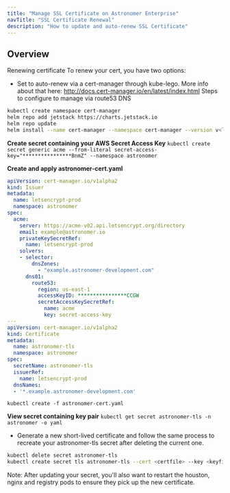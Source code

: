 ```yaml
---
title: "Manage SSL Certificate on Astronomer Enterprise"
navTitle: "SSL Certificate Renewal"
description: "How to update and auto-renew SSL Certificate"
---
```


## Overview

Renewing certificate
To renew your cert, you have two options:
- Set to auto-renew via a cert-manager through kube-lego. More info about that here: http://docs.cert-manager.io/en/latest/index.html
Steps to configure to manage via route53 DNS

```sh
kubectl create namespace cert-manager
helm repo add jetstack https://charts.jetstack.io
helm repo update
helm install --name cert-manager --namespace cert-manager --version v<latest_version>
```

**Create secret containing your AWS Secret Access Key**
`kubectl create secret generic acme --from-literal secret-access-key="****************BnmZ" --namespace astronomer`

**Create and apply astronomer-cert.yaml**

```yaml
apiVersion: cert-manager.io/v1alpha2
kind: Issuer
metadata:
  name: letsencrypt-prod
  namespace: astronomer
spec:
  acme:
    server: https://acme-v02.api.letsencrypt.org/directory
    email: example@astronomer.io
    privateKeySecretRef:
      name: letsencrypt-prod
    solvers:
    - selector:
        dnsZones:
          - "example.astronomer-development.com"
      dns01:
        route53:
          region: us-east-1
          accessKeyID: ****************CCGW
          secretAccessKeySecretRef:
            name: acme
            key: secret-access-key
---
apiVersion: cert-manager.io/v1alpha2
kind: Certificate
metadata:
  name: astronomer-tls
  namespace: astronomer
spec:
  secretName: astronomer-tls
  issuerRef:
    name: letsencrypt-prod
  dnsNames:
  - '*.example.astronomer-development.com'
```


`kubectl create -f astronomer-cert.yaml`

**View secret containing key pair** 
`kubectl get secret astronomer-tls -n astronomer -o yaml`


- Generate a new short-lived certificate and follow the same process to recreate your astronomer-tls secret after deleting the current one.


```sh
kubectl delete secret astronomer-tls
kubectl create secret tls astronomer-tls --cert <certfile> --key <keyfile>
```


Note: After updating your secret, you'll also want to restart the houston, nginx and registry pods to ensure they pick up the new certificate.